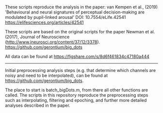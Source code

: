 These scripts reproduce the analysis in the paper: van Kempen et al.,
(2019) 'Behavioural and neural signatures of perceptual decision-making are modulated by pupil-linked arousal'
DOI: 10.7554/eLife.42541
https://elifesciences.org/articles/42541

These scripts are based on the original scripts for the paper Newman et al. (2017), 
Journal of Neuroscience (http://www.jneurosci.org/content/37/12/3378). https://github.com/gerontium/big_dots

All data can be found at https://figshare.com/s/8d6f461834c47180a444

-------------------------------------------------------------------------

Initial preprocessing analysis steps (e.g. that determine which channels are noisy and need to be interpolated), can be found at https://github.com/gerontium/big_dots. 

The place to start is batch_bigDots.m, from there all other functions are called.
The scripts in this repository reproduce the preprocessing steps such as interpolating, filtering and epoching, and further more detailed analyses described in the paper.

